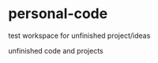 personal-code
=============

test workspace for unfinished project/ideas

unfinished code and projects
